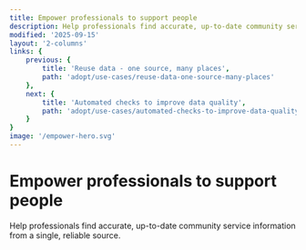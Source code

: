 ```yaml
---
title: Empower professionals to support people
description: Help professionals find accurate, up-to-date community service information from a single, reliable source.
modified: '2025-09-15'
layout: '2-columns'
links: {
    previous: {
        title: 'Reuse data - one source, many places',
        path: 'adopt/use-cases/reuse-data-one-source-many-places'
    },
    next: {
        title: 'Automated checks to improve data quality',
        path: 'adopt/use-cases/automated-checks-to-improve-data-quality'
    }
}
image: '/empower-hero.svg'
---
```


# Empower professionals to support people

Help professionals find accurate, up-to-date community service information from a single, reliable source.